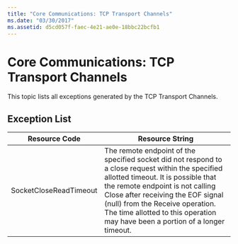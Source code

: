 ```yaml
---
title: "Core Communications: TCP Transport Channels"
ms.date: "03/30/2017"
ms.assetid: d5cd057f-faec-4e21-ae0e-18bbc22bcfb1
---
```

# Core Communications: TCP Transport Channels
This topic lists all exceptions generated by the TCP Transport Channels.  

## Exception List  


|     Resource Code      |                                                                                                                                                            Resource String                                                                                                                                                            |
|------------------------|---------------------------------------------------------------------------------------------------------------------------------------------------------------------------------------------------------------------------------------------------------------------------------------------------------------------------------------|
| SocketCloseReadTimeout | The remote endpoint of the specified socket did not respond to a close request within the specified allotted timeout. It is possible that the remote endpoint is not calling Close after receiving the EOF signal (null) from the Receive operation. The time allotted to this operation may have been a portion of a longer timeout. |

